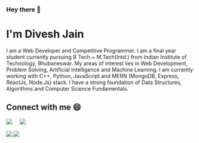 ### Hey there 👋

<!--
**divesh8055/divesh8055** is a ✨ _special_ ✨ repository because its `README.md` (this file) appears on your GitHub profile.

Here are some ideas to get you started:

- 🔭 I’m currently working on ...
- 🌱 I’m currently learning ...
- 👯 I’m looking to collaborate on ...
- 🤔 I’m looking for help with ...
- 💬 Ask me about ...
- 📫 How to reach me: ...
- 😄 Pronouns: ...
- ⚡ Fun fact: ...
-->

# I'm Divesh Jain
I am a Web Developer and Competitive Programmer. I am a final year student currently pursuing B Tech.+ M.Tech(Intd.) from Indian Institute of Technology, Bhubaneswar. My areas of interest lies in Web Development, Problem Solving, Artificial Intelligence and Machine Learning. I am currently working with C++, Python, JavaScript and MERN (MongoDB, Express, ReactJs, Node.Js) stack. I have a strong foundation of Data Structures, Algorithms and Computer Science Fundamentals.


## Connect with me :smile:

<a href="https://www.linkedin.com/in/diveshjain8055/"><img src="https://img.shields.io/badge/linkedin-%230077B5.svg?&style=for-the-badge&logo=linkedin&logoColor=white" /></a>&nbsp;&nbsp;&nbsp;&nbsp;
<a href="mailto:dj12@iitbbs.ac.in"><img src="https://img.shields.io/badge/gmail-%23D14836.svg?&style=for-the-badge&logo=gmail&logoColor=white" /></a>&nbsp;&nbsp;&nbsp;&nbsp;

<a href="https://github.com/anuraghazra/github-readme-stats">
  <img align="left" src="https://github-readme-stats.vercel.app/api?username=divesh8055&show_icons=true&hide_border=true&theme=merko" />
</a>


<!-- <img align="right" height="185" width="296" alt="GIF" src="https://raw.githubusercontent.com/abhisheknaiidu/abhisheknaiidu/master/code.gif" /> -->

<a href="https://github.com/anuraghazra/convoychat">
  <img align="left" src="https://github-readme-stats.vercel.app/api/top-langs/?username=divesh8055&theme=merko" />
</a>


